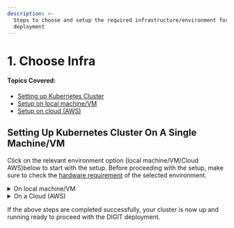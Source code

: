 ```yaml
---
description: >-
  Steps to choose and setup the required infrastructure/environment for
  deployment
---
```


# 1. Choose Infra

#### Topics Covered:

* [Setting up Kubernetes Cluster](1.-choose-infra.md#setting-up-kubernetes-cluster-on-a-single-machine-vm)
* [Setup on local machine/VM](1.-choose-infra.md#on-local-machine-vm)
* [Setup on cloud (AWS)](1.-choose-infra.md#on-a-cloud-aws)

## **Setting Up Kubernetes Cluster On A Single Machine/VM**

Click on the relevant environment option (local machine/VM/Cloud AWS)below to start with the setup. Before proceeding with the setup, make sure to check the [hardware requirement](./#hardware-pre-requisites) of the selected environment.

<details>

<summary>On local machine/VM</summary>

**Pre-requisites**

* [x] **Linux distribution** running in a VM or bare metal
  * Install `curl`, `wget` `git`, and `tar` (if they're not already installed):
    * `sudo apt-get install curl git wget tar`
  * Install [Docker](https://docs.docker.com/engine/install/ubuntu/)
  * [Install kubectl](https://kubernetes.io/docs/tasks/tools/install-kubectl-linux/) on Linux
  * Open terminal and Install k3d(v4.4.8) on Linux using the below command
    * `wget -q -O - https://raw.githubusercontent.com/k3d-io/k3d/main/install.sh | TAG=v4.4.8 bash`   &#x20;
*   [x] **OSX or Mac**

    * [Docker Desktop](https://docs.docker.com/docker-for-mac/install/) local Kubernetes cluster enabled
    * [Install kubectl](https://kubernetes.io/docs/tasks/tools/install-kubectl-macos/) on Mac
    * Install k3d on Mac, on terminal use curl command
    * [Homebrew](https://brew.sh) (Homebrew is available for MacOS) using the below command to install curl

    ```
    brew install curl
    ```

    ```
    curl -s https://raw.githubusercontent.com/rancher/k3d/main/install.sh | TAG=v4.4.8 bash
    ```

<!---->

* [x] Windows 10 or above
  * Admin access to follow the steps
  * [Docker Desktop for windows](https://docs.docker.com/docker-for-windows/install/#system-requirements-for-wsl-2-backend) need to be installed ( make sure wsl is installed to run Docker Desktop )
  * [Install kubectl](https://kubernetes.io/docs/tasks/tools/install-kubectl-windows/) on Windows
  * [Install Chocolatey](https://chocolatey.org) package manager for windows
  * Install [GitBash](https://git-scm.com/download/win) as an alternative command prompt that allows most of the Linux commands on windows.
  * [Install k3d](https://github.com/k3d-io/k3d/releases/download/v4.4.8/k3d-windows-amd64.exe)(v4.4.8)

### Create Lightweight Kubernetes Cluster

Ensure that the docker is running and you have the admin privileges for the device. Run the following in the terminal/command prompt.

<mark style="color:red;">**Note:**</mark> <mark style="color:red;"></mark><mark style="color:red;">Make sure the k3d is already installed as part of the pre-requisites.</mark>&#x20;

Start with the setup of the lightweight Kubernetes cluster on your local machine/VM. Execute all the instructions as admin/root/sudoer to give the installer full access to provision the required system resources/folders etc.&#x20;

1. Create the "Kube" directory in the desired place (ensure you use the right dir path if it is different from the example) and change permission. This is used as k3d cluster persistent storage to store metadata and container logs.
   * **For Linux/Mac**&#x20;
     1. ```
        cd ~
        mkdir kube
        chmod 777 kube
        cd kube
        pwd  #copy the path you get here. Provide an absolute path to below k3d cmd, by replacing "/home/<user_name>/kube" with your directory path
        ```
   * **For Windows**
     1. ```
        cd D:\
        mkdir kube
        wsl chmod -R 777 kube
        cd kube
        pwd  #copy the path you get here. Provide an absolute path to below k3d cmd, by replacing "/home/<user_name>/kube" with your directory path
        ```
2.  Create a k3d cluster with a single master node and 2 agents (Worker Nodes) and mount the above-created directory (for data persistence). Here's where it stores all the metadata and persists the logs of the workloads.

    *   ```
        k3d cluster create --k3s-server-arg "--no-deploy=traefik" --agents 2 -v "/home/<user_name>/kube:/kube@agent[0,1]" -v "/home/<user_name>/kube:/kube@server[0]" --port "80:80@loadbalancer"
        ```



    <mark style="background-color:blue;">**NOTE:**</mark> <mark style="background-color:blue;"></mark><mark style="background-color:blue;">Update "/home/\<user\_name>/kube" path in the above cmd with your respective absolute path.</mark>&#x20;
3. Once the cluster creation is successful, get the kubeconfig file, that enables you to connect to the cluster.
   *   ```
       k3d kubeconfig get k3s-default > myk3dconfig
       ```

       ```
       export KUBECONFIG=<path-to-your-kube_config>
       ```
   * ```
     kubectl config use-context k3d-k3s-default --kubeconfig=myk3dconfig
     ```
4. Verify the cluster creation by running the following commands from your local machine where the kubectl is installed. It provides the sample output as below if everything works fine.
   *   ```
       kubectl cluster-info
       ```

       `OutPut`

       ```
       Kubernetes control plane is running at https://0.0.0.0:33931
       CoreDNS is running at https://0.0.0.0:33931/api/v1/namespaces/kube-system/services/kube-dns:dns/proxy
       Metrics-server is running at https://0.0.0.0:33931/api/v1/namespaces/kube-system/services/https:metrics-server:/proxy
       ```


   *   ```
       k3d cluster list
       ```

       `OutPut`

       ```
       NAME          SERVERS   AGENTS   LOADBALANCER
       k3s-default   1/1       2/2      true
       ```


   *   ```
       kubectl get nodes
       ```

       `OutPut`

       ```
       NAME                       STATUS   ROLES                  AGE     VERSION
       k3d-k3s-default-agent-0    Ready    <none>                 3d18h   v1.21.1+k3s1
       k3d-k3s-default-agent-1    Ready    <none>                 3d18h   v1.21.1+k3s1
       k3d-k3s-default-server-0   Ready    control-plane,master   3d18h   v1.21.1+k3s1
       ```


   *   ```
       kubectl top nodes
       ```

       `OutPut`

       ```
       W0625 07:56:24.588781   12810 top_node.go:119] Using json format to get metrics. Next release will switch to protocol-buffers, switch early by passing --use-protocol-buffers flag
       NAME                       CPU(cores)   CPU%   MEMORY(bytes)   MEMORY%   
       k3d-k3s-default-agent-0    547m         6%     1505Mi          9%        
       k3d-k3s-default-agent-1    40m          0%     2175Mi          13%       
       k3d-k3s-default-server-0   59m          0%     2286Mi          14%  
       ```



</details>

<details>

<summary>On a Cloud (AWS)</summary>

### Pre-reads <a href="#pre-reads" id="pre-reads"></a>

Know what is terraform: [https://youtu.be/h970ZBgKINg](https://youtu.be/h970ZBgKINg)​

### Pre-requisites <a href="#prerequisites" id="prerequisites"></a>

1. Install [**terraform**](https://releases.hashicorp.com/terraform/0.14.10/) for the Infra-as-code (IaC) to provision cloud resources as code and with desired resource graph. It also helps in destroying the cluster in one go. **The desired terraform version is 0.14.10.**

* Follow the below and follow steps under **Install terraform manually**\
  [**https://cloudlinuxtech.com/install-terraform-on-ubuntu-uninstall-terraform/**](https://cloudlinuxtech.com/install-terraform-on-ubuntu-uninstall-terraform/)

<!---->

* If you already have a different version of the terraform version running install [tfswitch](https://github.com/warrensbox/terraform-switcher) which would allow you to have multiple terraform versions in the same machine and toggle between the desired versions.

&#x20; 2\. ​[Setup your AWS account](https://egov.awsapps.com/start#/).

&#x20; 3\. If you are not using the eGov AWS account, **open 80, 22, and 6550 ports** in a default [security group](https://vanchiv.com/open-port-on-aws-ec2-instance/).

### 1. Launching VM/Instance using Terraform <a href="#1.-launching-vm-instance-using-terraform" id="1.-launching-vm-instance-using-terraform"></a>

**Step 1:** Clone the following [DIGIT Devops GitRepo](https://github.com/egovernments/DIGIT-DevOps). You may have to [install git](https://docs.github.com/en/github/creating-cloning-and-archiving-repositories/cloning-a-repository-from-github/cloning-a-repository) and then run [git clone](https://docs.github.com/en/github/creating-cloning-and-archiving-repositories/cloning-a-repository-from-github/cloning-a-repository) it to your machine.

```
git clone -b quickstart https://github.com/egovernments/DIGIT-DevOps 
```

**Step 2:** After cloning the repo CD into the folder DIGIT-DevOps and type the "code" command. This opens the visual editor and the DIGIT-DevOps repo files.

```
cd DIGIT-DevOps/infra-as-code/terraform/quickstart-aws-ec2
code
```

**Step 3:** Generate [ssh key](https://linuxhint.com/generate-ssh-key-ubuntu/)&#x20;

**Step 4:** The following [main.tf ](https://vscode.dev/github/egovernments/DIGIT-DevOps/blob/quickstart/infra-as-code/terraform/digit-quickstart-aws/main.tf)will create ec2 instance.

```
provider "aws" {
  region = "${var.region}"
}
module "ssh_key" {
  source             = "../modules/instance/aws-ec2"
  key_name           =  "${var.key_name}"
  public_key         =  "${var.public_key}"
} 

resource "aws_instance" "digit-quickstart-vm" {
  ami                    = "${var.ami_name_value}"
  instance_type          = "${var.instance_type}"
  key_name               = module.ssh_key.ssh_key_name
  monitoring             =  false
  associate_public_ip_address = true
  availability_zone      =  "ap-south-1b"

  tags = {
    Name = "${var.tag}"
  }
}
```

**Step 5:** Update [variables.tf](https://vscode.dev/github/egovernments/DIGIT-DevOps/blob/quickstart/infra-as-code/terraform/digit-quickstart-aws/variables.tf)

```
variable "region" {
  default = "ap-south-1"
}

variable "ami_name_value" {
  default = "ami-0bb9e2d19522c61d4"
}

variable "instance_type" {
  default = "c5.2xlarge"
}

## The VM capacity may depend on the H/W requirement of the number of DIGIT modules that you may try for the POC
## Eg: 


variable "tag" {
    default = "digit-quickstart-vm" ## change tag name eg. digit-quickstart-vm_your-name_name
}

## change ssh public_key with your public ssh key
variable "public_key" {
  default = "ssh-rsa <asfas>/Gy6w0PPSnnfl/AWXO7ckFtEXQbdz9Y15zeUFKgUsbklXxmC6D37BkPGu+IjCZSOttPV+PRM0Dnf0jQLvMV0UhEkguD9ALC5xikqNlFyPH5bGetWDxtLbn61tnoOIYG6lXAdk2Oe35yWWt3ZgcccWtYuRwDo0ofBwY9jWOkEcCefDyYg+S7h1VzNsbB9DsFv0vPcaxHcZK8bLdyhnz1+9rXy/flbiS5kE0O97aZ4zm4wAmqiivN2wWhUez18k2Mcs= demo@demo" 
  description = "ssh key"
}


variable "key_name" {
  default = "digit-quickstart-vm"  ## change ssh key_name eg.digit-quickstart-vm-your_name
  description = "ssh key name"
}
```

**Step 6:** Export AWS Profile.

```
export AWS_PROFILE=digit-quickstart-poc
```

**Step 7:** Terraform Execution

```
cd DIGIT-DevOps/infra-as-code/terraform/quickstart-aws-ec2
```

```
terraform init
terraform plan
terraform apply
```

**Step 8:** The terraform apply command displays the results of creating the resource defined in the configuration files.

<mark style="color:red;background-color:blue;">**Note:**</mark> <mark style="color:red;background-color:blue;"></mark><mark style="color:red;background-color:blue;">Copy the "Public IP" from the outputs.</mark>

```
module.ssh_key.aws_key_pair.ssh_key: Creating...
module.ssh_key.aws_key_pair.ssh_key: Creation complete after 0s [id=digit-quickstart-vm]
aws_instance.digit-quickstart-poc: Creating...
aws_instance.digit-quickstart-poc: Still creating... [10s elapsed]
aws_instance.digit-quickstart-poc: Creation complete after 12s [id=i-05764e3b780d836dd]

Apply complete! Resources: 2 added, 0 changed, 0 destroyed.

Outputs:

public_ip = "<some_public_ip>"
```

**Step 9:** The terraform output provides the VM/instance public IP. Use the same to log in.

```
ssh -i <path_to_ssh_private_key> ubuntu@<your_vm_public_ip>
NOTE: replace IP <your_vm_public_ip> with your respective public IP
```

After logging into the newly provisioned AWS ec2 instance perform the steps below:

### 2. Create a Lightweight Kubernetes Cluster <a href="#2.-create-a-lightweight-kubernetes-cluster" id="2.-create-a-lightweight-kubernetes-cluster"></a>

Ensure that the VM meets the prescribed [pre-requisites](./#hardware-pre-requisites). Execute the commands below. In case, you are trying to set up on any other VM of your choice - ensure that the mentioned software/tools are installed and you have admin access to the machine.

To set up the lightweight Kubernetes cluster on your VM - execute all the instructions as admin/root/sudoer to give the installer full access to provision the required system resources/folders etc.

* [x] Create "Kube" directory in the desired place (ensure you use the right dir path if it is different from the example) and change permission accordingly. This will be used as k3d cluster persistent storage to store all the metadata and container logs.

```
sudo mkdir ~/kube
sudo chmod -R 777 ~/kube
cd ~/kube
pwd  

#copy the path you get here. Provide an absolute path to below k3d cmd, by replacing "/home/<user_name>/kube" with your directory path
eg: /home/<your_user_name>/kube
```

* [x] Create a k3d cluster with a single master node and 2 agents (Worker Nodes) and mount the above-created directory (for data persistence). Here's where it stores all the metadata and persists the logs of the workloads.

**Notes**:

* Update "/home/\<your\_user\_name>/kube" path in the cmd below using the respective absolute path.
* To route the traffic to the above-created cluster to connect to the cluster from the local machine/laptop using kubeconfig file.
* Update \<VM\_Private\_IP> with VM Private IP, use the below command on the VM terminal to get private IP.

```
ip a | grep "inet " | grep -v  "127.0.0.1" | awk -F " " '{print $2}'|awk -F "/" '{print $1}'|head -n1   
```

* Update \<VM\_Public\_IP> with VM's Public IP which you used to ssh into VM.

```
sudo k3d cluster create \
--api-port <VM_Private_IP>:6550 \
--k3s-server-arg "--no-deploy=traefik" \
--k3s-server-arg "--tls-san=<VM_Public_IP>" \
--agents 2 \
-v "/home/<your_user_name>/kube:/kube@agent[0,1]" \
-v "/home/<your_user_name>/kube:/kube@server[0]" \
--port "80:80@loadbalancer" 

```

* [x] Once the cluster is created successfully, fetch the kubeconfig file that allows you to connect to the cluster.

<!---->

* [ ] `sudo k3d kubeconfig get k3s-default > myk3dconfig`
* [ ] `sudo kubectl config use-context k3d-k3s-default --kubeconfig=myk3dconfig`
* [x] Verify the cluster creation by running the following commands from your AWS VM where the kubectl is installed. It gives the sample output as below if everything works fine.
*   [x] `sudo kubectl cluster-info`

    `OutPut`

```
Kubernetes control plane is running at https://0.0.0.0:33931
CoreDNS is running at https://0.0.0.0:33931/api/v1/namespaces/kube-system/services/kube-dns:dns/proxy
Metrics-server is running at https://0.0.0.0:33931/api/v1/namespaces/kube-system/services/https:metrics-server:/proxy
```

*   [x] `sudo k3d cluster list`

    `OutPut`

    ```
    NAME          SERVERS   AGENTS   LOADBALANCER
    k3s-default   1/1       2/2      true
    ```


*   [x] `sudo kubectl get nodes`

    `OutPut`

    ```
    NAME                       STATUS   ROLES                  AGE     VERSION
    k3d-k3s-default-agent-0    Ready    <none>                 3d18h   v1.21.1+k3s1
    k3d-k3s-default-agent-1    Ready    <none>                 3d18h   v1.21.1+k3s1
    k3d-k3s-default-server-0   Ready    control-plane,master   3d18h   v1.21.1+k3s1
    ```


*   [x] `sudo kubectl top nodes`

    `OutPut`

    ```
    W0625 07:56:24.588781   12810 top_node.go:119] Using json format to get metrics. Next release will switch to protocol-buffers, switch early by passing --use-protocol-buffers flag
    NAME                       CPU(cores)   CPU%   MEMORY(bytes)   MEMORY%   
    k3d-k3s-default-agent-0    547m         6%     1505Mi          9%        
    k3d-k3s-default-agent-1    40m          0%     2175Mi          13%       
    k3d-k3s-default-server-0   59m          0%     2286Mi          14%  
    ```

### To access the k3s cluster from local

1. `Copy myk3dconfig to your local machine/laptop`
2. Replace the **clusters.cluster.server** Private IP with Public Ip from your `myk3dconfig`.

For reference observe the below kubeconfig:

```
apiVersion: v1
clusters:
- cluster:
    certificate-authority-data: 
    server: https://<VM_Private_IP>:6550 //replace <VM_Private_IP> with <VM_Public_IP>
  name: k3d-k3s-default
contexts:
- context:
    cluster: k3d-k3s-default
    user: admin@k3d-k3s-default
  name: k3d-k3s-default
current-context: k3d-k3s-default
kind: Config
preferences: {}
users:
- name: admin@k3d-k3s-default
  user:
    client-certificate-data: 
    client-key-data:

```

3\. Setup kubeconfig.

```
export KUBECONFIG=<path-to-your-kube_config>
```

4\. To check the nodes locally, run the below command -

&#x20;    `kubectl get nodes --kubeconfig=<path-to-your-kube_config>`

## Deploy DIGIT

Now you can start with the[ ](https://app.gitbook.com/o/-MEQmzNGXk5ajuZujG7E/s/u6Ku4A4oltqY9dhmL6Zu/)[Deployment](2.-deployment.md).

## Destroy VM/Instance

Once you are done with the Quickstart setup, destroy the terraform resources.

```
cd DIGIT-DevOps/infra-as-code/terraform/digit-quickstart-aws
terraform destroy
```

</details>

If the above steps are completed successfully, your cluster is now up and running ready to proceed with the DIGIT deployment.



_​_
